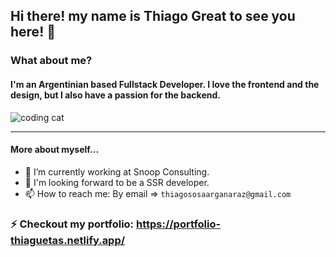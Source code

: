 ## Hi there! my name is Thiago Great to see you here! 👋

### What about me?
#### I'm an Argentinian based Fullstack Developer. I love the frontend and the design, but I also have a passion for the backend.
![coding cat](https://media.tenor.com/bQCHJwgCNuMAAAAM/kitten-cat.gif)
****
#### More about myself...

- 🔭 I’m currently working at Snoop Consulting.
- 🧠 I'm looking forward to be a SSR developer.
- 📫 How to reach me: 
   By email => `thiagososaarganaraz@gmail.com`
### ⚡ Checkout my portfolio: https://portfolio-thiaguetas.netlify.app/
